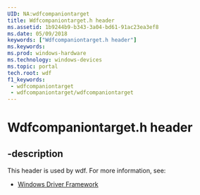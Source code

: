 ```yaml
---
UID: NA:wdfcompaniontarget
title: Wdfcompaniontarget.h header
ms.assetid: 1b9244b9-b343-3a04-bd61-91ac23ea3ef8
ms.date: 05/09/2018
keywords: ["Wdfcompaniontarget.h header"]
ms.keywords: 
ms.prod: windows-hardware
ms.technology: windows-devices
ms.topic: portal
tech.root: wdf
f1_keywords:
 - wdfcompaniontarget
 - wdfcompaniontarget/wdfcompaniontarget
---
```


# Wdfcompaniontarget.h header


## -description

This header is used by wdf. For more information, see:

- [Windows Driver Framework](../_wdf/index.md)

